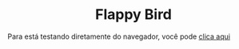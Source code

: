<h1 align="center"> Flappy Bird </h1>
Para está testando diretamente do navegador, você pode <a href="https://flappy.drestranho.repl.co">clica aqui</a>
